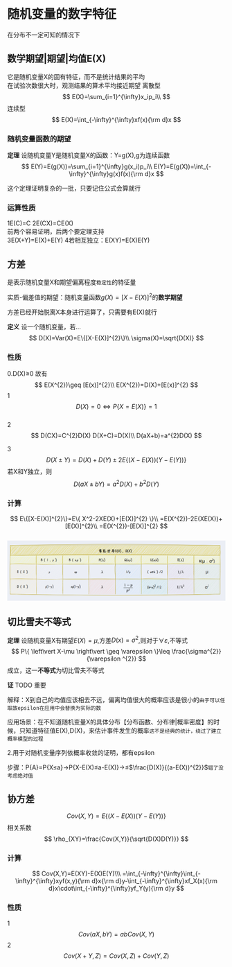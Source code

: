 # 随机变量的数字特征
在分布不一定可知的情况下
## 数学期望|期望|均值E(X)
它是随机变量X的固有特征，而不是统计结果的平均  
在试验次数很大时，观测结果的算术平均接近期望
离散型
$$
E(X)=\sum_{i=1}^{\infty}x_ip_i\\
$$
连续型
$$
E(X)=\int_{-\infty}^{\infty}xf(x){\rm d}x
$$
### 随机变量函数的期望
**定理** 设随机变量Y是随机变量X的函数：Y=g(X),g为连续函数
$$
E(Y)=E(g(X))=\sum_{i=1}^{\infty}g(x_i)p_i\\
E(Y)=E(g(X))=\int_{-\infty}^{\infty}g(x)f(x){\rm d}x
$$

这个定理证明复杂的一批，只要记住公式会算就行
### 运算性质
1E(C)=C
2E(CX)=CE(X)  
前两个容易证明，后两个要定理支持  
3E(X+Y)=E(X)+E(Y)
4若相互独立：E(XY)=E(X)E(Y)
## 方差
是表示随机变量X和期望偏离程度`稳定性`的特征量  

实质-偏差值的期望：随机变量函数$g(X)=[X-E(X)]^{2}$的**数学期望** 

方差已经开始脱离X本身进行运算了，只需要有E(X)就行  

**定义** 设一个随机变量，若...
$$
D(X)=Var(X)=E\{[X-E(X)]^{2}\}\\
\sigma(X)=\sqrt{D(X)}
$$
### 性质
0.D(X)≥0 故有
$$
E(X^{2})\geq [E(x)]^{2}\\
E(X^{2})=D(X)+[E(x)]^{2}
$$
1 
$$D(X)=0\Leftrightarrow P\{X=E(X)\}=1$$  
2
$$
D(CX)=C^{2}D(X) D(X+C)=D(X)\\
D(aX+b)=a^{2}D(X)
$$

3
$$
D(X\pm Y)=D(X)+D(Y)\pm 2E\{(X-E(X))(Y-E(Y))\}
$$
若X和Y独立，则
$$
D(aX\pm bY)=a^{2}D(X)+b^{2}D(Y)
$$

### 计算
$$
E\{[X-E(X)]^{2}\}=E\{ X^2-2XE(X)+[E(X)]^{2} \}\\
=E(X^{2})-2E(XE(X))+[E(X)]^{2}\\
=E(X^{2})-[E(X)]^{2}
$$  
![Alt text](images/Probability_ep4_image-1.png)
## 切比雪夫不等式
**定理** 设随机变量X有期望$E(X)=\mu$,方差$D(x)=\sigma^{2}$,则对于$\forall \varepsilon$,不等式
$$
P\{ \left\vert X-\mu \right\vert \geq \varepsilon  \}\leq \frac{\sigma^{2}}{\varepsilon ^{2}} 
$$
成立，这一**不等式**为切比雪夫不等式 

**证** 
TODO 重要  

解释：X到自己的均值应该相去不远，偏离均值很大的概率应该是很小的`由于可以任取故epsilon在应用中会替换为实际的数`

应用场景：在不知道随机变量X的具体分布【分布函数、分布律|概率密度】的时候，只知道特征值E(X),D(X)，来估计事件发生的概率`这不是经典的统计，绕过了建立概率模型的过程`

2.用于对随机变量序列依概率收敛的证明，都有epsilon

步骤：P{A}=P{X≤a}→P{X-E(X)≤a-E(X)}→≤$\frac{D(X)}{(a-E(X))^{2}}$`错了没考虑绝对值`
## 协方差
$$
Cov(X,Y)=E\{(X-E(X))(Y-E(Y))\}
$$
相关系数
$$
\rho_{XY}=\frac{Cov(X,Y)}{\sqrt{D(X)D(Y)}}
$$
### 计算
$$
Cov(X,Y)=E(XY)-E(X)E(Y)\\\
=\int_{-\infty}^{\infty}\int_{-\infty}^{\infty}xyf(x,y){\rm d}x{\rm d}y-\int_{-\infty}^{\infty}xf_X(x){\rm d}x\cdot\int_{-\infty}^{\infty}yf_Y(y){\rm d}y
$$
### 性质
1
$$
Cov(aX,bY)=abCov(X,Y)
$$
2
$$
Cov(X+Y,Z)=Cov(X,Z)+Cov(Y,Z)
$$
